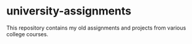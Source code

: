 # university-assignments
This repository contains my old assignments and projects from various college courses.
